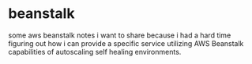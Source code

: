 # beanstalk
some aws beanstalk notes i want to share because i had a hard time
figuring out how i can provide a specific service utilizing AWS Beanstalk capabilities
of autoscaling self healing environments.

